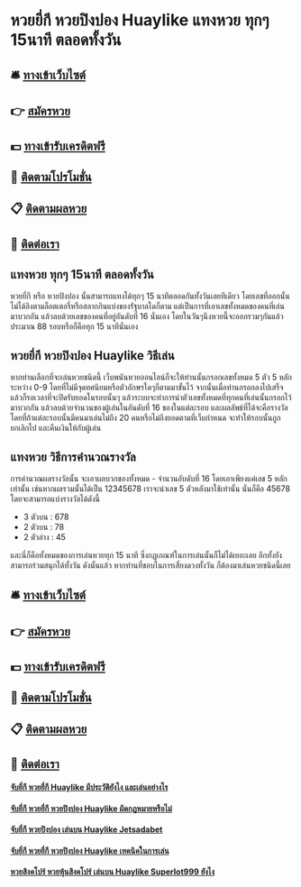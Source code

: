 # หวยยี่กี หวยปิงปอง Huaylike แทงหวย ทุกๆ 15นาที ตลอดทั้งวัน

## 🛎 [ทางเข้าเว็บไซต์](https://bit.ly/3xxwwjz)
## 👉 [สมัครหวย](https://bit.ly/3xxwwjz)
## 💵 [ทางเข้ารับเครดิตฟรี](https://bit.ly/3UenMIW)
## 👑 [ติดตามโปรโมชั่น](https://bit.ly/3UenMIW)
## 📋 [ติดตามผลหวย](https://bit.ly/3UenMIW)
## 📱 [ติดต่อเรา](https://bit.ly/3UenMIW)

## แทงหวย ทุกๆ 15นาที ตลอดทั้งวัน
หวยยี่กี หรือ หวยปิงปอง นั้นสามารถแทงได้ทุกๆ 15 นาทีตลอดกันทั้งวันเลยทีเดียว โดยเลขที่ออกนั้นไม่ได้อิงตามล็อตเตอรี่หรือสลากกินแบ่งของรัฐบาลใดก็ตาม แต่เป็นการที่เอาเลขทั้งหมดของคนที่เล่นมาบวกกัน แล้วลบด้วยเลขของคนที่อยู่อันดับที่ 16 นั่นเอง โดยในวันๆนึงหวยนี้จะออกรวมๆกันแล้วประมาณ 88 รอบหรือก็คือทุก 15 นาทีนั่นเอง

## หวยยี่กี หวยปิงปอง Huaylike วิธีเล่น
หากท่านเลือกที่จะเล่นหวยชนิดนี้ เว็บพนันหวยออนไลน์ก็จะให้ท่านนั้นกรอกเลขทั้งหมด 5 ตัว 5 หลัก ระหว่าง 0-9 โดยที่ไม่มีจุดทศนิยมหรือตัวอักษรใดๆก็ตามมาขั้นไว้ จากนั้นเมื่อท่านกรอกลงไปเสร็จแล้วก็รอเวลาที่จะปิดรับยอดในรอบนั้นๆ แล้วระบบจะทำการนำตัวเลขทั้งหมดที่ทุกคนที่เล่นนั้นกรอกไว้ มาบวกกัน แล้วลบด้วยจำนวนของผู้เล่นในอันดับที่ 16 ของในแต่ละรอบ และผลลัพธ์ที่ได้จะคือรางวัล โดยที่ถ้าแต่ละรอบนั้นมีคนมาเล่นไม่ถึง 20 คนหรือไม่ถึงยอดตามที่เว็บกำหนด จะทำให้รอบนั้นถูกยกเลิกไป และคืนเงินให้กับผู้เล่น

## แทงหวย วิธีการคำนวณรางวัล
การคำนวณผลรางวัลนั้น จะเอาผลบวกของทั้งหมด - จำนวนอับดับที่ 16 โดยเอาเพียงแค่เลข 5 หลักเท่านั้น เช่นหากผลรวมนั้นได้เป็น 12345678 เราจะนำเลข 5 ตัวหลังมาใช้เท่านั้น นั่นก็คือ 45678 โดยจะสามารถแบ่งรางวัลได้ดังนี้
- 3 ตัวบน : 678
- 2 ตัวบน : 78
- 2 ตัวล่าง : 45

และนี่ก็คือทั้งหมดของการเล่นหวยทุก 15 นาที ซึ่งกฏเกณฑ์ในการเล่นนั้นก็ไม่ได้เยอะเลย อีกทั้งยังสามารถร่วมสนุกได้ทั้งวัน ดังนั้นแล้ว หากท่านที่ชอบในการเสี่ยงดวงทั้งวัน ก็ต้องมาเล่นหวยชนิดนี้เลย

## 🛎 [ทางเข้าเว็บไซต์](https://bit.ly/3xxwwjz)
## 👉 [สมัครหวย](https://bit.ly/3xxwwjz)
## 💵 [ทางเข้ารับเครดิตฟรี](https://bit.ly/3UenMIW)
## 👑 [ติดตามโปรโมชั่น](https://bit.ly/3UenMIW)
## 📋 [ติดตามผลหวย](https://bit.ly/3UenMIW)
## 📱 [ติดต่อเรา](https://bit.ly/3UenMIW)

#### [จับยี่กี หวยยี่กี Huaylike มีประวัติยังไง และเล่นอย่างไร](https://atom.io/themes/จับยี่กี%20หวยยี่กี%20Huaylike%20มีประวัติยังไง%20และเล่นอย่างไร)
#### [จับยี่กี หวยยี่กี หวยปิงปอง Huaylike ผิดกฏหมายหรือไม่](https://atom.io/themes/จับยี่กี%20หวยยี่กี%20หวยปิงปอง%20Huaylike%20ผิดกฏหมายหรือไม่)
#### [จับยี่กี หวยปิงปอง เล่นบน Huaylike Jetsadabet](https://atom.io/themes/จับยี่กี%20หวยปิงปอง%20เล่นบน%20Huaylike%20Jetsadabet)
#### [จับยี่กี หวยยี่กี หวยปิงปอง Huaylike เทคนิคในการเล่น](https://atom.io/themes/จับยี่กี%20หวยยี่กี%20หวยปิงปอง%20Huaylike%20เทคนิคในการเล่น)
#### [หวยสิงคโปร์ หวยหุ้นสิงคโปร์ เล่นบน Huaylike Superlot999 ยังไง](https://atom.io/themes/หวยสิงคโปร์%20หวยหุ้นสิงคโปร์%20เล่นบน%20Huaylike%20Superlot999%20ยังไง)